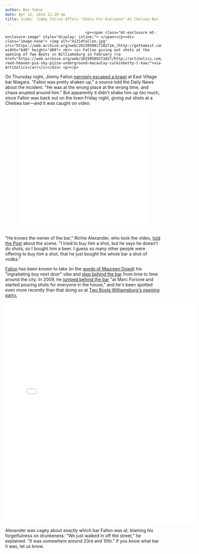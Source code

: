 ```yaml
---
author: Ben Yakas
date: Apr 13, 2014 11:20 am
title: Video: Jimmy Fallon Offers "Shots For Everyone" At Chelsea Bar
---
```


	
										<p><span class="mt-enclosure mt-enclosure-image" style="display: inline;"> </span></p><div class="image-none"> <img alt="41314fallon.jpg" src="https://web.archive.org/web/20150509171027im_/http://gothamist.com/attachments/byakas/41314fallon.jpg" width="640" height="480"> <br> <i> Fallon giving out shots at the opening of Two Boots in Williamsburg in February (<a href="https://web.archive.org/web/20150509171027/http://artiholics.com/2014/02/13/lou-reed-heaven-pie-sky-pizza-underground-macaulay-culkinbetty-t-kao/">via Artiholics</a>)</i></div> <p></p>

<p>On Thursday night, Jimmy Fallon <a href="https://web.archive.org/web/20150509171027/http://gothamist.com/2014/04/12/jimmy_fallon_narrowly_escapes_east.php">narrowly escaped a brawl</a> at East Village bar Niagara.  &quot;Fallon was pretty shaken up,&quot; a source told the Daily News about the incident. &quot;He was at the wrong place at the wrong time, and chaos erupted around him.&quot; But apparently it didn&apos;t shake him up <em>too</em> much, since Fallon was back out on the town Friday night, giving out shots at a Chelsea bar&#x2014;and it was caught on video.</p>

<center><iframe width="420" height="388" frameborder="0" id="tout_embed" src="//web.archive.org/web/20150509171027if_/http://www.tout.com/embed/touts/53382m"></iframe></center>

<p>&quot;He knows the owner of the bar,&quot; Richie Alexander, who took the video, <a href="https://web.archive.org/web/20150509171027/http://pagesix.com/2014/04/12/jimmy-fallon-gets-rowdy-again-at-nyc-bar/?_ga=1.31545788.349300054.1312455005">told the Post</a> about the scene. &quot;I tried to buy him a shot, but he says he doesn&#x2019;t do shots, so I bought him a beer. I guess so many other people were offering to buy him a shot, that he just bought the whole bar a shot of vodka.&quot;</p>

<p><a href="https://web.archive.org/web/20150509171027/http://gothamist.com/tags/jimmyfallon">Fallon</a> has been known to take (in the <a href="https://web.archive.org/web/20150509171027/http://www.nytimes.com/2014/04/13/opinion/sunday/a-wit-for-all-seasons.html?ref=maureendowd">words of Maureen Dowd</a>) his &quot;ingratiating boy next door&quot; vibe and <a href="https://web.archive.org/web/20150509171027/https://twitter.com/DerekHenryFlood/status/431488635846664192">step behind the bar</a> from time to time around the city. In 2009, he <a href="https://web.archive.org/web/20150509171027/http://www.eonline.com/news/155576/jimmy-fallon-late-night-bartender">jumped behind the bar</a> &quot;at Marc Forione and started pouring shots for everyone in the house,&quot; and he&apos;s been spotted even more recently than that doing so at <a href="https://web.archive.org/web/20150509171027/https://artiholics.com/2014/02/13/lou-reed-heaven-pie-sky-pizza-underground-macaulay-culkinbetty-t-kao/">Two Boots Williamsburg&#x2018;s opening party.</a></p>

<center><iframe src="//web.archive.org/web/20150509171027if_/http://instagram.com/p/kDyII1vF2F/embed/" width="612" height="710" frameborder="0" scrolling="no" allowtransparency="true"></iframe></center>

<p>Alexander was cagey about exactly which bar Fallon was at, blaming his forgetfulness on drunkeness: &quot;We just walked in off the street,&#x201D; he explained. &quot;It was somewhere around 23rd and 10th.&quot; If you know what bar it was, let us know. </p>					
										
									
				